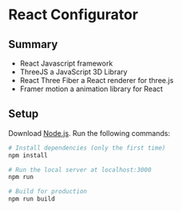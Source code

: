 # React Configurator

## Summary
- React Javascript framework
- ThreeJS a JavaScript 3D Library
- React Three Fiber a React renderer for three.js
- Framer motion a animation library for React

## Setup
Download [Node.js](https://nodejs.ord/en/download/).
Run the following commands:

``` bash
# Install dependencies (only the first time) 
npm install

# Run the local server at localhost:3000
npm run

# Build for production
npm run build
```